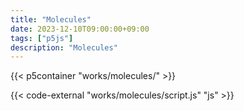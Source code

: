 ```yaml
---
title: "Molecules"
date: 2023-12-10T09:00:00+09:00
tags: ["p5js"]
description: "Molecules"
---
```


{{< p5container "works/molecules/" >}}

{{< code-external "works/molecules/script.js" "js" >}}
